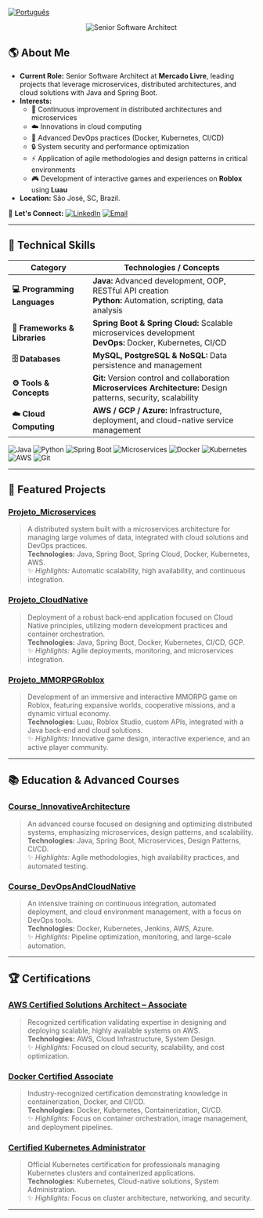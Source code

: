 [![Português](https://img.shields.io/badge/Portugu%C3%AAs-Clique%20Aqui-green)](README.md)

<div align="center">
  <img src="https://readme-typing-svg.herokuapp.com?color=%2330A3DC&size=28&center=true&vCenter=true&width=800&lines=Senior+Software+Architect;💻+Java+|+Spring+Boot+|+Microservices+|+Cloud+|+DevOps" alt="Senior Software Architect">
</div>

## 🌎 About Me  
- **Current Role:** Senior Software Architect at **Mercado Livre**, leading projects that leverage microservices, distributed architectures, and cloud solutions with Java and Spring Boot.  
- **Interests:**  
  - 🚀 Continuous improvement in distributed architectures and microservices  
  - ☁️ Innovations in cloud computing  
  - 🔧 Advanced DevOps practices (Docker, Kubernetes, CI/CD)  
  - 🔒 System security and performance optimization  
  - ⚡ Application of agile methodologies and design patterns in critical environments  
  - 🎮 Development of interactive games and experiences on **Roblox** using **Luau**  
- **Location:** São José, SC, Brazil.  

💬 **Let's Connect:** [![LinkedIn](https://img.shields.io/badge/LinkedIn-0077B5?style=flat&logo=linkedin&logoColor=fff)](https://www.linkedin.com/in/seuusuario/)
[![Email](https://img.shields.io/badge/Email-D14836?style=flat&logo=gmail&logoColor=fff)](mailto:seuemail@example.com)

---

## 🎯 Technical Skills

| Category                     | Technologies / Concepts                                                                                                                                                  |
| ----------------------------- | ------------------------------------------------------------------------------------------------------------------------------------------------------------------------- |
| **💻 Programming Languages** | **Java:** Advanced development, OOP, RESTful API creation<br>**Python:** Automation, scripting, data analysis                                                               |
| **🔧 Frameworks & Libraries**   | **Spring Boot & Spring Cloud:** Scalable microservices development<br>**DevOps:** Docker, Kubernetes, CI/CD                                                                |
| **🗄️ Databases**         | **MySQL, PostgreSQL & NoSQL:** Data persistence and management                                                                                                         |
| **⚙️ Tools & Concepts**  | **Git:** Version control and collaboration<br>**Microservices Architecture:** Design patterns, security, scalability                                                      |
| **☁️ Cloud Computing**      | **AWS / GCP / Azure:** Infrastructure, deployment, and cloud-native service management                                                                                 |

![Java](https://img.shields.io/badge/Java-ED8B00?style=flat&logo=java&logoColor=fff) 
![Python](https://img.shields.io/badge/Python-3776AB?style=flat&logo=python&logoColor=fff) 
![Spring Boot](https://img.shields.io/badge/Spring%20Boot-6DB33F?style=flat&logo=spring&logoColor=fff) 
![Microservices](https://img.shields.io/badge/Microservices-000000?style=flat&logo=docker&logoColor=fff) 
![Docker](https://img.shields.io/badge/Docker-2496ED?style=flat&logo=docker&logoColor=fff) 
![Kubernetes](https://img.shields.io/badge/Kubernetes-326CE5?style=flat&logo=kubernetes&logoColor=fff) 
![AWS](https://img.shields.io/badge/AWS-232F3E?style=flat&logo=amazon-aws&logoColor=fff) 
![Git](https://img.shields.io/badge/Git-F05032?style=flat&logo=git&logoColor=fff)

---

## 🚀 Featured Projects

### [Projeto_Microservices](https://github.com/yuricapella/Projeto_Microservices)
> A distributed system built with a microservices architecture for managing large volumes of data, integrated with cloud solutions and DevOps practices.  
**Technologies:** Java, Spring Boot, Spring Cloud, Docker, Kubernetes, AWS.  
✨ *Highlights:* Automatic scalability, high availability, and continuous integration.

### [Projeto_CloudNative](https://github.com/yuricapella/Projeto_CloudNative)
> Deployment of a robust back-end application focused on Cloud Native principles, utilizing modern development practices and container orchestration.  
**Technologies:** Java, Spring Boot, Docker, Kubernetes, CI/CD, GCP.  
✨ *Highlights:* Agile deployments, monitoring, and microservices integration.

### [Projeto_MMORPGRoblox](https://github.com/yuricapella/Projeto_MMORPGRoblox)
> Development of an immersive and interactive MMORPG game on Roblox, featuring expansive worlds, cooperative missions, and a dynamic virtual economy.  
**Technologies:** Luau, Roblox Studio, custom APIs, integrated with a Java back-end and cloud solutions.  
✨ *Highlights:* Innovative game design, interactive experience, and an active player community.


---

## 📚 Education & Advanced Courses

### [Course_InnovativeArchitecture](#)
> An advanced course focused on designing and optimizing distributed systems, emphasizing microservices, design patterns, and scalability.  
**Technologies:** Java, Spring Boot, Microservices, Design Patterns, CI/CD.  
✨ *Highlights:* Agile methodologies, high availability practices, and automated testing.

### [Course_DevOpsAndCloudNative](#)
> An intensive training on continuous integration, automated deployment, and cloud environment management, with a focus on DevOps tools.  
**Technologies:** Docker, Kubernetes, Jenkins, AWS, Azure.  
✨ *Highlights:* Pipeline optimization, monitoring, and large-scale automation.

---

## 🏆 Certifications

### [AWS Certified Solutions Architect – Associate](#)
> Recognized certification validating expertise in designing and deploying scalable, highly available systems on AWS.  
**Technologies:** AWS, Cloud Infrastructure, System Design.  
✨ *Highlights:* Focused on cloud security, scalability, and cost optimization.

### [Docker Certified Associate](#)
> Industry-recognized certification demonstrating knowledge in containerization, Docker, and CI/CD.  
**Technologies:** Docker, Kubernetes, Containerization, CI/CD.  
✨ *Highlights:* Focus on container orchestration, image management, and deployment pipelines.

### [Certified Kubernetes Administrator](#)
> Official Kubernetes certification for professionals managing Kubernetes clusters and containerized applications.  
**Technologies:** Kubernetes, Cloud-native solutions, System Administration.  
✨ *Highlights:* Focus on cluster architecture, networking, and security.

---
